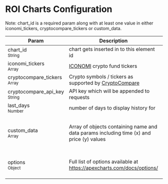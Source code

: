 # ROI Charts Configuration

Note: chart_id is a required param along with at least one value in either iconomi_tickers, cryptocompare_tickers or custom_data.

| Param  | Description | Example |
| --- | --- | --- |
| chart_id <br><small>String</small> | chart gets inserted in to this element id | `"mychart"`
| iconomi_tickers <br><small>Array</small> | [ICONOMI](https://www.iconomi.com/crypto-funds) crypto fund tickers | `["BLX", "CAR"]`
| cryptocompare_tickers <br><small>Array</small> | Crypto symbols /  tickers as supported by [CryptoCompare](https://www.cryptocompare.com/) | `["BTC", "ETH"]`
| cryptocompare_api_key <br><small>String</small> | API key which will be appended to requests | `"hffrjkjwrggrwrwjg"`
| last_days <br><small>Number</small> | number of days to display history for | `30`
| custom_data <br><small>Array</small> | Array of objects containing name and data params including time (x) and price (y) values | ```[{name: "STICKS",  data: [{ x: 1554840000, y: 0.14 }]},{  name: "STONES",  data: [{ x: 1554840000, y: 0.19 }]}]```
| options <br><small>Object</small> | Full list of options available at https://apexcharts.com/docs/options/ | ```{theme: { mode: "light", palette: "palette5" }, markers: { size: 4 }}```
